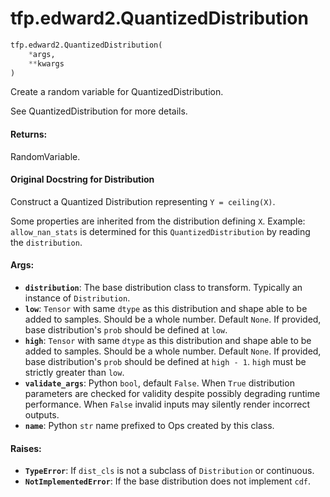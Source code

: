 <div itemscope itemtype="http://developers.google.com/ReferenceObject">
<meta itemprop="name" content="tfp.edward2.QuantizedDistribution" />
</div>

# tfp.edward2.QuantizedDistribution

``` python
tfp.edward2.QuantizedDistribution(
    *args,
    **kwargs
)
```

Create a random variable for QuantizedDistribution.

See QuantizedDistribution for more details.

#### Returns:

  RandomVariable.

#### Original Docstring for Distribution

Construct a Quantized Distribution representing `Y = ceiling(X)`.

Some properties are inherited from the distribution defining `X`. Example:
`allow_nan_stats` is determined for this `QuantizedDistribution` by reading
the `distribution`.


#### Args:

* <b>`distribution`</b>:  The base distribution class to transform. Typically an
    instance of `Distribution`.
* <b>`low`</b>: `Tensor` with same `dtype` as this distribution and shape
    able to be added to samples. Should be a whole number. Default `None`.
    If provided, base distribution's `prob` should be defined at
    `low`.
* <b>`high`</b>: `Tensor` with same `dtype` as this distribution and shape
    able to be added to samples. Should be a whole number. Default `None`.
    If provided, base distribution's `prob` should be defined at
    `high - 1`.
    `high` must be strictly greater than `low`.
* <b>`validate_args`</b>: Python `bool`, default `False`. When `True` distribution
    parameters are checked for validity despite possibly degrading runtime
    performance. When `False` invalid inputs may silently render incorrect
    outputs.
* <b>`name`</b>: Python `str` name prefixed to Ops created by this class.


#### Raises:

* <b>`TypeError`</b>: If `dist_cls` is not a subclass of
      `Distribution` or continuous.
* <b>`NotImplementedError`</b>:  If the base distribution does not implement `cdf`.